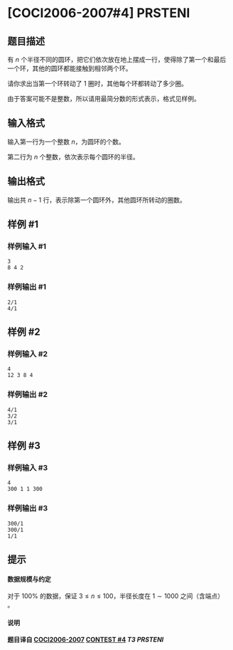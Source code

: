 # [COCI2006-2007#4] PRSTENI

## 题目描述

有 $n$ 个半径不同的圆环，把它们依次放在地上摆成一行，使得除了第一个和最后一个环，其他的圆环都能接触到相邻两个环。

请你求出当第一个环转动了 $1$ 圈时，其他每个环都转动了多少圈。

由于答案可能不是整数，所以请用最简分数的形式表示，格式见样例。

## 输入格式

输入第一行为一个整数 $n$，为圆环的个数。

第二行为 $n$ 个整数，依次表示每个圆环的半径。

## 输出格式

输出共 $n-1$ 行，表示除第一个圆环外，其他圆环所转动的圈数。

## 样例 #1

### 样例输入 #1
```
3
8 4 2
```

### 样例输出 #1

```
2/1
4/1
```

## 样例 #2

### 样例输入 #2
```
4
12 3 8 4
```

### 样例输出 #2

```
4/1
3/2
3/1
```

## 样例 #3

### 样例输入 #3
```
4
300 1 1 300
```

### 样例输出 #3

```
300/1
300/1
1/1
```

## 提示

#### 数据规模与约定

对于 $100\%$ 的数据，保证 $3\le n\le 100$，半径长度在 $1\sim 1000$ 之间（含端点） 。

#### 说明

**题目译自 [COCI2006-2007](https://hsin.hr/coci/archive/2006_2007/) [CONTEST #4](https://hsin.hr/coci/archive/2006_2007/contest4_tasks.pdf) *T3 PRSTENI***
